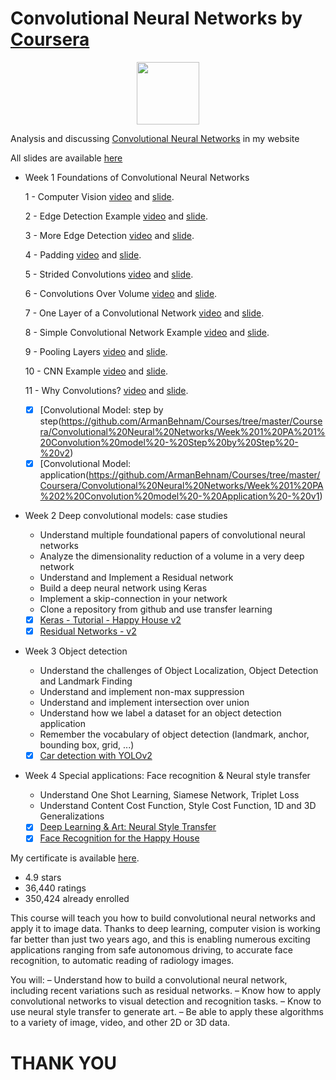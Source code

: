# Convolutional Neural Networks by [Coursera](https://www.coursera.org/learn/convolutional-neural-networks)

<p align="center"><img width="100" src="https://mindfieldconsulting.com/wp-content/uploads/2018/07/coursera-logo.png" />  </p>

Analysis and discussing [Convolutional Neural Networks](http://www.armanbehnam.com/about-me/education/coursera-cnn/) in my website

All slides are available [here](https://github.com/ArmanBehnam/Courses/tree/master/Coursera/Convolutional%20Neural%20Networks/Slides)

- Week 1 Foundations of Convolutional Neural Networks

  1 - Computer Vision [video](https://www.youtube.com/watch?v=ArPaAX_PhIs&list=PLkDaE6sCZn6Gl29AoE31iwdVwSG-KnDzF&index=1) and [slide](https://github.com/ArmanBehnam/Courses/blob/master/Coursera/Convolutional%20Neural%20Networks/Slides/1%20-%20Computer%20Vision.pdf).
  
  2 - Edge Detection Example [video](https://www.youtube.com/watch?v=XuD4C8vJzEQ&list=PLkDaE6sCZn6Gl29AoE31iwdVwSG-KnDzF&index=2) and [slide](https://github.com/ArmanBehnam/Courses/blob/master/Coursera/Convolutional%20Neural%20Networks/Slides/2%20-%20Edge%20Detection%20Example.pdf).
  
  3 - More Edge Detection [video](https://www.youtube.com/watch?v=am36dePheDc&list=PLkDaE6sCZn6Gl29AoE31iwdVwSG-KnDzF&index=3) and [slide](https://github.com/ArmanBehnam/Courses/blob/master/Coursera/Convolutional%20Neural%20Networks/Slides/3%20-%20More%20Edge%20Detection.pdf).
  
  4 - Padding [video](https://www.youtube.com/watch?v=smHa2442Ah4&list=PLkDaE6sCZn6Gl29AoE31iwdVwSG-KnDzF&index=4) and [slide](https://github.com/ArmanBehnam/Courses/blob/master/Coursera/Convolutional%20Neural%20Networks/Slides/4%20-%20Padding.pdf).
  
  5 - Strided Convolutions [video](https://www.youtube.com/watch?v=tQYZaDn_kSg&list=PLkDaE6sCZn6Gl29AoE31iwdVwSG-KnDzF&index=5) and [slide](https://github.com/ArmanBehnam/Courses/blob/master/Coursera/Convolutional%20Neural%20Networks/Slides/1%20-%20Computer%20Vision.pdf).
  
  6 - Convolutions Over Volume [video](https://www.youtube.com/watch?v=KTB_OFoAQcc&list=PLkDaE6sCZn6Gl29AoE31iwdVwSG-KnDzF&index=6) and [slide](https://github.com/ArmanBehnam/Courses/blob/master/Coursera/Convolutional%20Neural%20Networks/Slides/2%20-%20Edge%20Detection%20Example.pdf).
  
  7 - One Layer of a Convolutional Network [video](https://www.youtube.com/watch?v=jPOAS7uCODQ&list=PLkDaE6sCZn6Gl29AoE31iwdVwSG-KnDzF&index=7) and [slide](https://github.com/ArmanBehnam/Courses/blob/master/Coursera/Convolutional%20Neural%20Networks/Slides/3%20-%20More%20Edge%20Detection.pdf).
  
  8 - Simple Convolutional Network Example [video](https://www.youtube.com/watch?v=3PyJA9AfwSk&list=PLkDaE6sCZn6Gl29AoE31iwdVwSG-KnDzF&index=8) and [slide](https://github.com/ArmanBehnam/Courses/blob/master/Coursera/Convolutional%20Neural%20Networks/Slides/4%20-%20Padding.pdf). 
  
  9 - Pooling Layers [video](https://www.youtube.com/watch?v=3PyJA9AfwSk&list=PLkDaE6sCZn6Gl29AoE31iwdVwSG-KnDzF&index=8) and [slide](https://github.com/ArmanBehnam/Courses/blob/master/Coursera/Convolutional%20Neural%20Networks/Slides/4%20-%20Padding.pdf).
  
  10 - CNN Example [video](https://www.youtube.com/watch?v=3PyJA9AfwSk&list=PLkDaE6sCZn6Gl29AoE31iwdVwSG-KnDzF&index=8) and [slide](https://github.com/ArmanBehnam/Courses/blob/master/Coursera/Convolutional%20Neural%20Networks/Slides/4%20-%20Padding.pdf).
 
  11 - Why Convolutions? [video](https://www.youtube.com/watch?v=3PyJA9AfwSk&list=PLkDaE6sCZn6Gl29AoE31iwdVwSG-KnDzF&index=8) and [slide](https://github.com/ArmanBehnam/Courses/blob/master/Coursera/Convolutional%20Neural%20Networks/Slides/4%20-%20Padding.pdf).
 
  - [x] [Convolutional Model: step by step(https://github.com/ArmanBehnam/Courses/tree/master/Coursera/Convolutional%20Neural%20Networks/Week%201%20PA%201%20Convolution%20model%20-%20Step%20by%20Step%20-%20v2)
  - [x] [Convolutional Model: application(https://github.com/ArmanBehnam/Courses/tree/master/Coursera/Convolutional%20Neural%20Networks/Week%201%20PA%202%20Convolution%20model%20-%20Application%20-%20v1)

- Week 2 Deep convolutional models: case studies
  - Understand multiple foundational papers of convolutional neural networks
  - Analyze the dimensionality reduction of a volume in a very deep network
  - Understand and Implement a Residual network
  - Build a deep neural network using Keras
  - Implement a skip-connection in your network
  - Clone a repository from github and use transfer learning
  - [x] [Keras - Tutorial - Happy House v2](https://github.com/SSQ/Coursera-Ng-Convolutional-Neural-Networks/tree/master/Week%202%20PA%201%20Keras%20-%20Tutorial%20-%20Happy%20House%20v2)
  - [x] [Residual Networks - v2](https://github.com/SSQ/Coursera-Ng-Convolutional-Neural-Networks/tree/master/Week%202%20PA%202%20Residual%20Networks%20-%20v2)
  
- Week 3 Object detection
  - Understand the challenges of Object Localization, Object Detection and Landmark Finding
  - Understand and implement non-max suppression
  - Understand and implement intersection over union
  - Understand how we label a dataset for an object detection application
  - Remember the vocabulary of object detection (landmark, anchor, bounding box, grid, ...)
  - [x] [Car detection with YOLOv2](https://github.com/SSQ/Coursera-Ng-Convolutional-Neural-Networks/tree/master/Week%203%20PA%201%20Car%20detection%20with%20YOLOv2)
  
- Week 4 Special applications: Face recognition & Neural style transfer
  - Understand One Shot Learning, Siamese Network, Triplet Loss
  - Understand Content Cost Function, Style Cost Function, 1D and 3D Generalizations
  - [x] [Deep Learning & Art: Neural Style Transfer](https://github.com/SSQ/Coursera-Ng-Convolutional-Neural-Networks/tree/master/Week%204%20PA%201%20Art%20generation%20with%20Neural%20Style%20Transfer)
  - [x] [Face Recognition for the Happy House](https://github.com/SSQ/Coursera-Ng-Convolutional-Neural-Networks/tree/master/Week%204%20PA%202%20Face%20Recognition%20for%20the%20Happy%20House)
  
My certificate is available [here](https://github.com/ArmanBehnam/Courses/blob/master/Coursera/Convolutional%20Neural%20Networks/Coursera%2075KS3KPE4EBP.png).

- 4.9 stars
- 36,440 ratings
- 350,424 already enrolled

This course will teach you how to build convolutional neural networks and apply it to image data. Thanks to deep learning, computer vision is working far better than just two years ago, and this is enabling numerous exciting applications ranging from safe autonomous driving, to accurate face recognition, to automatic reading of radiology images.

You will: – Understand how to build a convolutional neural network, including recent variations such as residual networks. – Know how to apply convolutional networks to visual detection and recognition tasks. – Know to use neural style transfer to generate art. – Be able to apply these algorithms to a variety of image, video, and other 2D or 3D data.

# THANK YOU
